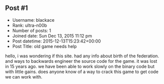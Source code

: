 ## Post #1
- Username: blackace
- Rank: ultra-n00b
- Number of posts: 1
- Joined date: Sun Dec 13, 2015 11:12 pm
- Post datetime: 2015-12-13T15:23:42+00:00
- Post Title: old game needs help

hello,
i was wondering if this site. had any info about birth of the federation. and ways to backwards engineer the source code for the game. it was lost in 15 years ago. we have been able to work slowly on the binary code but with little gains. does anyone know of a way to crack this game to get code we can work with.
